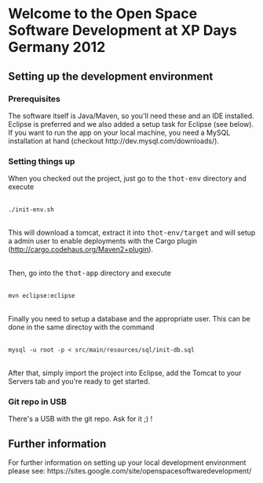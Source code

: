 <h1>Welcome to the Open Space Software Development at XP Days Germany 2012</h1>

<h2>Setting up the development environment</h2>

<h3>Prerequisites</h3>

<p>
The software itself is Java/Maven, so you'll need these and an IDE installed. 
Eclipse is preferred and we also added a setup task for Eclipse (see below).
If you want to run the app on your local machine, you need a MySQL installation 
at hand (checkout http://dev.mysql.com/downloads/).
</p>

<h3>Setting things up</h3>

<p>
When you checked out the project, just go to the <tt>thot-env</tt> directory and execute <br/><br/>

<code>./init-env.sh</code> <br/><br/>

This will download a tomcat, extract it into <tt>thot-env/target</tt> and will setup a admin user to
enable deployments with the Cargo plugin (http://cargo.codehaus.org/Maven2+plugin). <br/><br/>

Then, go into the <tt>thot-app</tt> directory and execute <br/><br/>

<code>mvn eclipse:eclipse</code> <br/><br/>

Finally you need to setup a database and the appropriate user. This can be done in the same directoy with the command <br/><br/>

<code>mysql -u root -p &lt; src/main/resources/sql/init-db.sql</code> <br/><br/>

After that, simply import the project into Eclipse, add the Tomcat to your Servers tab and you're ready to get started.
</p>

<h3>Git repo in USB</h3>
There's a USB with the git repo. Ask for it ;) !
<h2>Further information</h2>

<p>
For further information on setting up your local development environment please see: https://sites.google.com/site/openspacesoftwaredevelopment/
</p>

